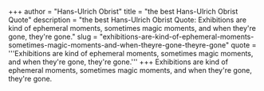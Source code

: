 +++
author = "Hans-Ulrich Obrist"
title = "the best Hans-Ulrich Obrist Quote"
description = "the best Hans-Ulrich Obrist Quote: Exhibitions are kind of ephemeral moments, sometimes magic moments, and when they're gone, they're gone."
slug = "exhibitions-are-kind-of-ephemeral-moments-sometimes-magic-moments-and-when-theyre-gone-theyre-gone"
quote = '''Exhibitions are kind of ephemeral moments, sometimes magic moments, and when they're gone, they're gone.'''
+++
Exhibitions are kind of ephemeral moments, sometimes magic moments, and when they're gone, they're gone.
